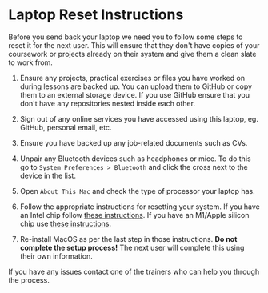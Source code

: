 # Laptop Reset Instructions

Before you send back your laptop we need you to follow some steps to reset it for the next user. This will ensure that they don't have copies of your coursework or projects already on their system and give them a clean slate to work from.

1. Ensure any projects, practical exercises or files you have worked on during lessons are backed up. You can upload them to GitHub or copy them to an external storage device. If you use GitHub ensure that you don't have any repositories nested inside each other.

2. Sign out of any online services you have accessed using this laptop, eg. GitHub, personal email, etc.

3. Ensure you have backed up any job-related documents such as CVs.

4. Unpair any Bluetooth devices such as headphones or mice. To do this go to `System Preferences > Bluetooth` and click the cross next to the device in the list.

5. Open `About This Mac` and check the type of processor your laptop has.

6. Follow the appropriate instructions for resetting your system. If you have an Intel chip follow [these instructions](https://support.apple.com/en-gb/HT208496). If you have an M1/Apple silicon chip use [these instructions](https://support.apple.com/en-gb/HT212030).

7. Re-install MacOS as per the last step in those instructions. **Do not complete the setup process!** The next user will complete this using their own information.

If you have any issues contact one of the trainers who can help you through the process.